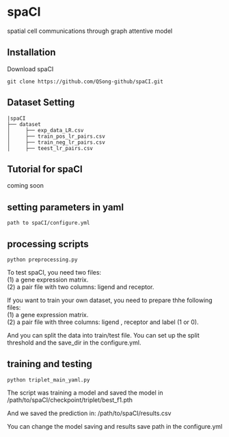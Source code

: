 # spaCI
spatial cell communications through graph attentive model

## Installation
Download spaCI
```
git clone https://github.com/QSong-github/spaCI.git
```

## Dataset Setting
```
|spaCI
├── dataset
│     ├── exp_data_LR.csv
│     ├── train_pos_lr_pairs.csv
│     ├── train_neg_lr_pairs.csv
│     ├── teest_lr_pairs.csv
```


## Tutorial for spaCI
coming soon

## setting parameters in yaml
```
path to spaCI/configure.yml
```

## processing scripts
```
python preprocessing.py
```
To test spaCI, you need two files:     
(1) a gene expression matrix.  
(2) a pair file with two columns: ligend and receptor.   

If you want to train your own dataset, you need to prepare thhe following files:      
(1) a gene expression matrix.     
(2) a pair file with three columns: ligend , receptor and label (1 or 0).      

And you can split the data into train/test file.
You can set up the split threshold and the save_dir in the configure.yml. 

## training and testing
```
python triplet_main_yaml.py
```
The script was training a model and saved the model in /path/to/spaCI/checkpoint/triplet/best_f1.pth

And we saved the prediction in:
/path/to/spaCI/results.csv 

You can change the model saving and results save path in the configure.yml


